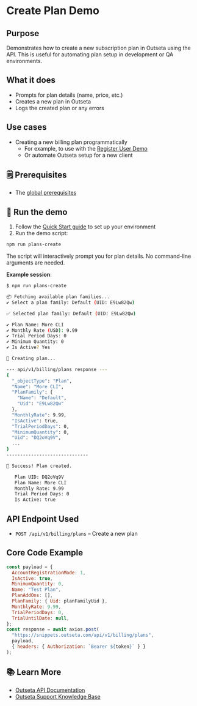 # Create Plan Demo

## Purpose

Demonstrates how to create a new subscription plan in Outseta using the API. This is useful for automating plan setup in development or QA environments.

## What it does

- Prompts for plan details (name, price, etc.)
- Creates a new plan in Outseta
- Logs the created plan or any errors

## Use cases

- Creating a new billing plan programmatically
  - For example, to use with the [Register User Demo](auth-register.md)
  - Or automate Outseta setup for a new client

## 🗒️ Prerequisites

- The [global prerequisites](README.md#prerequisites)

## 🚀 Run the demo

1. Follow the [Quick Start guide](README.md#-quick-start) to set up your environment
2. Run the demo script:

```bash
npm run plans-create
```

The script will interactively prompt you for plan details. No command-line arguments are needed.

**Example session**:

```bash
$ npm run plans-create

📦 Fetching available plan families...
✔ Select a plan family: Default (UID: E9Lw82Qw)

✅ Selected plan family: Default (UID: E9Lw82Qw)

✔ Plan Name: More CLI
✔ Monthly Rate (USD): 9.99
✔ Trial Period Days: 0
✔ Minimum Quantity: 0
✔ Is Active? Yes

🚀 Creating plan...

--- api/v1/billing/plans response ---
{
  "_objectType": "Plan",
  "Name": "More CLI",
  "PlanFamily": {
    "Name": "Default",
    "Uid": "E9Lw82Qw"
  },
  "MonthlyRate": 9.99,
  "IsActive": true,
  "TrialPeriodDays": 0,
  "MinimumQuantity": 0,
  "Uid": "DQ2oVq9V",
  ...
}
------------------------------

🎉 Success! Plan created.

   Plan UID: DQ2oVq9V
   Plan Name: More CLI
   Monthly Rate: 9.99
   Trial Period Days: 0
   Is Active: true

```

## API Endpoint Used

- `POST /api/v1/billing/plans` – Create a new plan

## Core Code Example

```javascript
const payload = {
  AccountRegistrationMode: 1,
  IsActive: true,
  MinimumQuantity: 0,
  Name: "Test Plan",
  PlanAddOns: [],
  PlanFamily: { Uid: planFamilyUid },
  MonthlyRate: 9.99,
  TrialPeriodDays: 0,
  TrialUntilDate: null,
};
const response = await axios.post(
  "https://snippets.outseta.com/api/v1/billing/plans",
  payload,
  { headers: { Authorization: `Bearer ${token}` } }
);
```

## 📚 Learn More

- [Outseta API Documentation](https://developers.outseta.com/)
- [Outseta Support Knowledge Base](https://go.outseta.com/support/kb)
